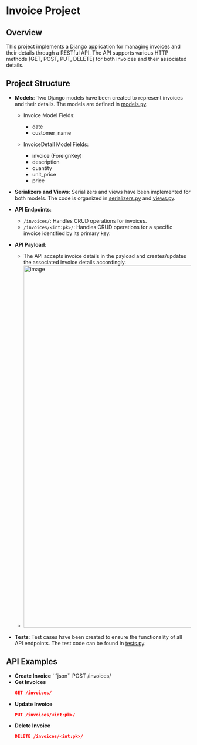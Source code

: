 # Invoice Project

## Overview

This project implements a Django application for managing invoices and their details through a RESTful API. The API supports various HTTP methods (GET, POST, PUT, DELETE) for both invoices and their associated details.

## Project Structure

- **Models**: Two Django models have been created to represent invoices and their details. The models are defined in [models.py](https://github.com/prashik0/Invoice-Project/blob/main/core/invoice/models.py).

  - Invoice Model Fields:
    - date
    - customer_name

  - InvoiceDetail Model Fields:
    - invoice (ForeignKey)
    - description
    - quantity
    - unit_price
    - price

- **Serializers and Views**: Serializers and views have been implemented for both models. The code is organized in [serializers.py](https://github.com/prashik0/Invoice-Project/blob/main/core/invoice/serializers.py) and [views.py](https://github.com/prashik0/Invoice-Project/blob/main/core/invoice/views.py).

- **API Endpoints**:
  - `/invoices/`: Handles CRUD operations for invoices.
  - `/invoices/<int:pk>/`: Handles CRUD operations for a specific invoice identified by its primary key.

- **API Payload**:
  - The API accepts invoice details in the payload and creates/updates the associated invoice details accordingly.
  - <img width="989" alt="image" src="https://github.com/prashik0/Invoice-Project/assets/88423828/b70ea259-884b-4e12-bcec-a2cfd7b65f49">

- **Tests**: Test cases have been created to ensure the functionality of all API endpoints. The test code can be found in [tests.py](https://github.com/prashik0/Invoice-Project/blob/main/core/invoice/tests.py).

## API Examples

- **Create Invoice**
  ```json``
  POST /invoices/
- **Get Invoices**
  ```json
  GET /invoices/
- **Update Invoice**
  ```json
  PUT /invoices/<int:pk>/
- **Delete Invoice**
  ```json
  DELETE /invoices/<int:pk>/ 
